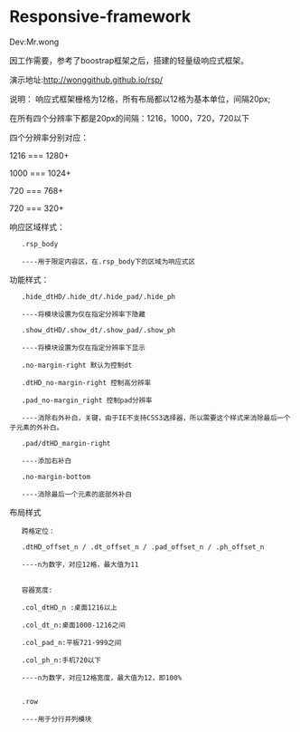 Responsive-framework
====================

Dev:Mr.wong

因工作需要，参考了boostrap框架之后，搭建的轻量级响应式框架。

演示地址:http://wonggithub.github.io/rsp/

说明：
   响应式框架栅格为12格，所有布局都以12格为基本单位，间隔20px;

   在所有四个分辨率下都是20px的间隔：1216，1000，720，720以下

   四个分辨率分别对应：

   1216 === 1280+
   
   1000 === 1024+
   
   720 === 768+
   
   720 === 320+
   

   响应区域样式：
   
       .rsp_body
       
       ----用于限定内容区，在.rsp_body下的区域为响应式区

   功能样式：
   
       .hide_dtHD/.hide_dt/.hide_pad/.hide_ph
       
       ----将模块设置为仅在指定分辨率下隐藏
       
       .show_dtHD/.show_dt/.show_pad/.show_ph
       
       ----将模块设置为仅在指定分辨率下显示
       
       .no-margin-right 默认为控制dt
       
       .dtHD_no-margin-right 控制高分辨率
       
       .pad_no-margin_right 控制pad分辨率
       
       ----消除右外补白，关键，由于IE不支持CSS3选择器，所以需要这个样式来消除最后一个子元素的外补白。
       
       .pad/dtHD_margin-right
       
       ----添加右补白
       
       .no-margin-bottom
       
       ----消除最后一个元素的底部外补白
       

   布局样式
   
       跨格定位：
       
       .dtHD_offset_n / .dt_offset_n / .pad_offset_n / .ph_offset_n
       
       ----n为数字，对应12格，最大值为11
       

       容器宽度:
       
       .col_dtHD_n :桌面1216以上
       
       .col_dt_n:桌面1000-1216之间
       
       .col_pad_n:平板721-999之间
       
       .col_ph_n:手机720以下
       
       ----n为数字，对应12格宽度，最大值为12，即100%
       

       .row
       
       ----用于分行并列模块
